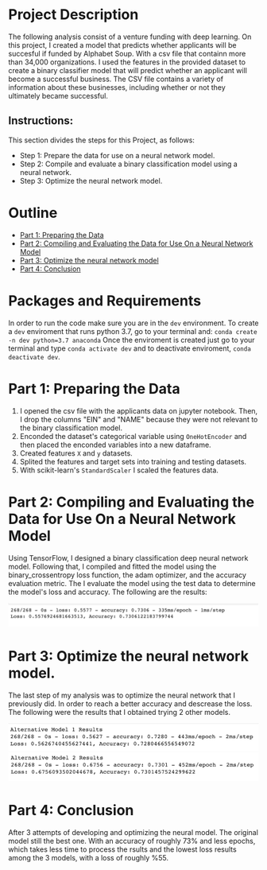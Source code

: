 # Project Description
The following analysis consist of a venture funding with deep learning. On this project, I created a model that predicts whether applicants will be succesful if funded by Alphabet Soup. With a csv file that containn more than 34,000 organizations. I used the features in the provided dataset to create a binary classifier model that will predict whether an applicant will become a successful business. The CSV file contains a variety of information about these businesses, including whether or not they ultimately became successful.

## Instructions:

This section divides the steps for this Project, as follows:
* Step 1: Prepare the data for use on a neural network model.
* Step 2: Compile and evaluate a binary classification model using a neural network.
* Step 3: Optimize the neural network model.



# Outline
- [Part 1: Preparing the Data](#part-1-preparing-the-data)
- [Part 2: Compiling and Evaluating the Data for Use On a Neural Network Model](#part-2-compiling-and-evaluating-the-data-for-use-on-a-neural-network-model)
- [ Part 3: Optimize the neural network model](#part-3-optimize-the-neural-network-model)
- [Part 4: Conclusion](#part-4-conclusion)

# Packages and Requirements
In order to run the code make sure you are in the `dev` environment. To create a `dev` enviroment that runs python 3.7, go to your terminal and:
`conda create -n dev python=3.7 anaconda`
Once the enviroment is created just go to your terminal and type `conda activate dev` and to deactivate enviroment, `conda deactivate dev`.


# Part 1: Preparing the Data
1. I opened the csv file with the applicants data on jupyter notebook. Then, I drop the columns "EIN" and "NAME" because they were not relevant to the binary classification model. 
2. Enconded the dataset's categorical variable using `OneHotEncoder` and then placed the enconded variables into a new dataframe.
3. Created features `X` and `y`  datasets. 
4. Splited the features and target sets into training and testing datasets.
5. With scikit-learn's `StandardScaler` I scaled the features data.

# Part 2: Compiling and Evaluating the Data for Use On a Neural Network Model
Using TensorFlow, I designed a binary classification deep neural network model. Following that, I compiled and fitted the model using the binary_crossentropy loss function, the adam optimizer, and the accuracy evaluation metric. The I evaluate the model using the test data to determine the model's loss and accuracy. The following are the results: 

![first](1.png)


# Part 3: Optimize the neural network model.
The last step of my analysis was to optimize the neural network that I previously did. In order to reach a better accuracy and descrease the loss. The following were the results that I obtained trying 2 other models.

![sec](2.png)
![third](3.png)


# Part 4: Conclusion
After 3 attempts of developing and optimizing the neural model. The original model still the best one. With an accuracy of roughly 73% and less epochs, which takes less time to process the rsults and the lowest loss results among the 3 models, with a loss of roughly %55.
